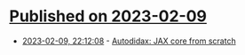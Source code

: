# [Published on 2023-02-09](index.md)

* [2023-02-09, 22:12:08](https://news.ycombinator.com/item?id=34732361) - [Autodidax: JAX core from scratch](https://jax.readthedocs.io/en/latest/autodidax.html)
